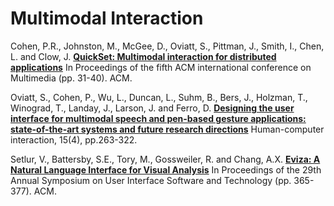 # Multimodal Interaction
Cohen, P.R., Johnston, M., McGee, D., Oviatt, S., Pittman, J., Smith, I., Chen, L. and Clow, J.
[**QuickSet: Multimodal interaction for distributed applications**](cohen_quickset.md)
In Proceedings of the fifth ACM international conference on Multimedia (pp. 31-40). ACM.

Oviatt, S., Cohen, P., Wu, L., Duncan, L., Suhm, B., Bers, J., Holzman, T., Winograd, T., Landay, J., Larson, J. and Ferro, D.
[**Designing the user interface for multimodal speech and pen-based gesture applications: state-of-the-art systems and future research directions**](oviatt_designing_mmodal_speech_pen_gesture_app.md)
Human-computer interaction, 15(4), pp.263-322.

Setlur, V., Battersby, S.E., Tory, M., Gossweiler, R. and Chang, A.X.
[**Eviza: A Natural Language Interface for Visual Analysis**](seltur_eviza.md)
In Proceedings of the 29th Annual Symposium on User Interface Software and Technology (pp. 365-377). ACM.
